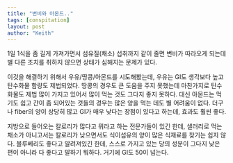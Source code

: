 ```yaml
---
title: "변비와 아몬드.."
tags: [conspitation]
layout: post
author: "Keith"
---
```


1일 1식을 좀 길게 가져가면서 섬유질(채소) 섭취까지 같이 줄면 변비가 따라오게 되는데 별 다른 조치를 취하지 않으면 상태가 심해지는 문제가 있다.

이것을 해결하기 위해서 우유/땅콩/아몬드를 시도해봤는데, 우유는 GI도 생각보다 높고 탄수화물 함량도 제법되었다. 땅콩의 경우도 큰 도움을 주지 못했는데 마찬가지로 탄수화물도 제법 많이 가지고 있어서 많이 먹는 것도 그다지 좋지 못하다. 대신 아몬드는 먹기도 쉽고 간이 좀 되어있는 것들의 경우는 많은 양을 먹는 데도 별 어려움이 없다. 더구나 fiber의 양이 상당히 많고 GI가 매우 낮다는 장점이 있다고 하는데, 효과도 훨씬 좋다.

지방으로 들어오는 칼로리가 많다고 뭐라고 하는 전문가들이 있긴 한데, 샐러리로 먹는 채소가 아니고서는 칼로리가 낮으면서도 식이섬유의 양이 많은 식재료를 찾기는 쉽지 않다. 블루베리도 좋다고 알려져있긴 한데, 스스로 가지고 있는 당의 성분이 그다지 낮은 편이 아니라 다 좋다고 말하기 뭐하다. 거기에 GI도 50이 넘는다.

